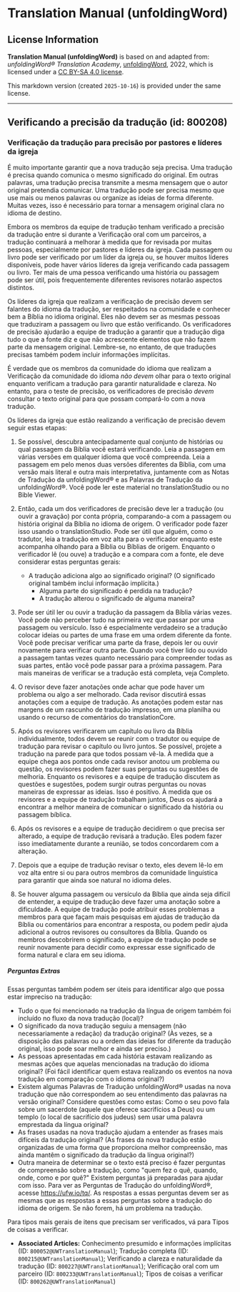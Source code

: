 # Translation Manual (unfoldingWord)

## License Information

**Translation Manual (unfoldingWord)** is based on and adapted from: _unfoldingWord® Translation Academy_, [unfoldingWord](https://unfoldingword.org/utw), 2022, which is licensed under a [CC BY-SA 4.0 license](https://creativecommons.org/licenses/by-sa/4.0/legalcode.en).

This markdown version (created `2025-10-16`) is provided under the same license.



--------------------------------

## Verificando a precisão da tradução (id: 800208)

### Verificação da tradução para precisão por pastores e líderes da igreja

É muito importante garantir que a nova tradução seja precisa. Uma tradução é precisa quando comunica o mesmo significado do original. Em outras palavras, uma tradução precisa transmite a mesma mensagem que o autor original pretendia comunicar. Uma tradução pode ser precisa mesmo que use mais ou menos palavras ou organize as ideias de forma diferente. Muitas vezes, isso é necessário para tornar a mensagem original clara no idioma de destino.

Embora os membros da equipe de tradução tenham verificado a precisão da tradução entre si durante a Verificação oral com um parceiros, a tradução continuará a melhorar à medida que for revisada por muitas pessoas, especialmente por pastores e líderes da igreja. Cada passagem ou livro pode ser verificado por um líder da igreja ou, se houver muitos líderes disponíveis, pode haver vários líderes da igreja verificando cada passagem ou livro. Ter mais de uma pessoa verificando uma história ou passagem pode ser útil, pois frequentemente diferentes revisores notarão aspectos distintos.

Os líderes da igreja que realizam a verificação de precisão devem ser falantes do idioma da tradução, ser respeitados na comunidade e conhecer bem a Bíblia no idioma original. Eles não devem ser as mesmas pessoas que traduziram a passagem ou livro que estão verificando. Os verificadores de precisão ajudarão a equipe de tradução a garantir que a tradução diga tudo o que a fonte diz e que não acrescente elementos que não fazem parte da mensagem original. Lembre\-se, no entanto, de que traduções precisas também podem incluir informações implícitas.

É verdade que os membros da comunidade do idioma que realizam a Verificação da comunidade do idioma *não devem* olhar para o texto original enquanto verificam a tradução para garantir naturalidade e clareza. No entanto, para o teste de precisão, os verificadores de precisão *devem* consultar o texto original para que possam compará\-lo com a nova tradução.

Os líderes da igreja que estão realizando a verificação de precisão devem seguir estas etapas:

1. Se possível, descubra antecipadamente qual conjunto de histórias ou qual passagem da Bíblia você estará verificando. Leia a passagem em várias versões em qualquer idioma que você compreenda. Leia a passagem em pelo menos duas versões diferentes da Bíblia, com uma versão mais literal e outra mais interpretativa, juntamente com as Notas de Tradução da unfoldingWord® e as Palavras de Tradução da unfoldingWord®. Você pode ler este material no translationStudio ou no Bible Viewer.
2. Então, cada um dos verificadores de precisão deve ler a tradução (ou ouvir a gravação) por conta própria, comparando\-a com a passagem ou história original da Bíblia no idioma de origem. O verificador pode fazer isso usando o translationStudio. Pode ser útil que alguém, como o tradutor, leia a tradução em voz alta para o verificador enquanto este acompanha olhando para a Bíblia ou Bíblias de origem. Enquanto o verificador lê (ou ouve) a tradução e a compara com a fonte, ele deve considerar estas perguntas gerais:

    * A tradução adiciona algo ao significado original? (O significado original também inclui informação implícita.)
        * Alguma parte do significado é perdida na tradução?
        * A tradução alterou o significado de alguma maneira?
3. Pode ser útil ler ou ouvir a tradução da passagem da Bíblia várias vezes. Você pode não perceber tudo na primeira vez que passar por uma passagem ou versículo. Isso é especialmente verdadeiro se a tradução colocar ideias ou partes de uma frase em uma ordem diferente da fonte. Você pode precisar verificar uma parte da frase, depois ler ou ouvir novamente para verificar outra parte. Quando você tiver lido ou ouvido a passagem tantas vezes quanto necessário para compreender todas as suas partes, então você pode passar para a próxima passagem. Para mais maneiras de verificar se a tradução está completa, veja Completo.
4. O revisor deve fazer anotações onde achar que pode haver um problema ou algo a ser melhorado. Cada revisor discutirá essas anotações com a equipe de tradução. As anotações podem estar nas margens de um rascunho de tradução impresso, em uma planilha ou usando o recurso de comentários do translationCore.
5. Após os revisores verificarem um capítulo ou livro da Bíblia individualmente, todos devem se reunir com o tradutor ou equipe de tradução para revisar o capítulo ou livro juntos. Se possível, projete a tradução na parede para que todos possam vê\-la. À medida que a equipe chega aos pontos onde cada revisor anotou um problema ou questão, os revisores podem fazer suas perguntas ou sugestões de melhoria. Enquanto os revisores e a equipe de tradução discutem as questões e sugestões, podem surgir outras perguntas ou novas maneiras de expressar as ideias. Isso é positivo. À medida que os revisores e a equipe de tradução trabalham juntos, Deus os ajudará a encontrar a melhor maneira de comunicar o significado da história ou passagem bíblica.
6. Após os revisores e a equipe de tradução decidirem o que precisa ser alterado, a equipe de tradução revisará a tradução. Eles podem fazer isso imediatamente durante a reunião, se todos concordarem com a alteração.
7. Depois que a equipe de tradução revisar o texto, eles devem lê\-lo em voz alta entre si ou para outros membros da comunidade linguística para garantir que ainda soe natural no idioma deles.
8. Se houver alguma passagem ou versículo da Bíblia que ainda seja difícil de entender, a equipe de tradução deve fazer uma anotação sobre a dificuldade. A equipe de tradução pode atribuir esses problemas a membros para que façam mais pesquisas em ajudas de tradução da Bíblia ou comentários para encontrar a resposta, ou podem pedir ajuda adicional a outros revisores ou consultores da Bíblia. Quando os membros descobrirem o significado, a equipe de tradução pode se reunir novamente para decidir como expressar esse significado de forma natural e clara em seu idioma.

##### Perguntas Extras

Essas perguntas também podem ser úteis para identificar algo que possa estar impreciso na tradução:

* Tudo o que foi mencionado na tradução da língua de origem também foi incluído no fluxo da nova tradução (local)?
* O significado da nova tradução seguiu a mensagem (não necessariamente a redação) da tradução original? (Às vezes, se a disposição das palavras ou a ordem das ideias for diferente da tradução original, isso pode soar melhor e ainda ser preciso.)
* As pessoas apresentadas em cada história estavam realizando as mesmas ações que aquelas mencionadas na tradução do idioma original? (Foi fácil identificar quem estava realizando os eventos na nova tradução em comparação com o idioma original?)
* Existem algumas Palavras de Tradução unfoldingWord® usadas na nova tradução que não correspondem ao seu entendimento das palavras na versão original? Considere questões como estas: Como o seu povo fala sobre um sacerdote (aquele que oferece sacrifícios a Deus) ou um templo (o local de sacrifício dos judeus) sem usar uma palavra emprestada da língua original?
* As frases usadas na nova tradução ajudam a entender as frases mais difíceis da tradução original? (As frases da nova tradução estão organizadas de uma forma que proporciona melhor compreensão, mas ainda mantêm o significado da tradução da língua original?)
* Outra maneira de determinar se o texto está preciso é fazer perguntas de compreensão sobre a tradução, como "quem fez o quê, quando, onde, como e por quê?" Existem perguntas já preparadas para ajudar com isso. Para ver as Perguntas de Tradução do unfoldingWord®, acesse https://ufw.io/tq/. As respostas a essas perguntas devem ser as mesmas que as respostas a essas perguntas sobre a tradução do idioma de origem. Se não forem, há um problema na tradução.

Para tipos mais gerais de itens que precisam ser verificados, vá para Tipos de coisas a verificar.

* **Associated Articles:** Conhecimento presumido e informações implícitas (ID: `800052@UWTranslationManual`); Tradução completa (ID: `800215@UWTranslationManual`); Verificando a clareza e naturalidade da tradução (ID: `800227@UWTranslationManual`); Verificação oral com um parceiro (ID: `800233@UWTranslationManual`); Tipos de coisas a verificar (ID: `800262@UWTranslationManual`)

